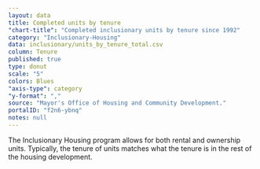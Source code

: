 ```yaml
---
layout: data
title: Completed units by tenure
"chart-title": "Completed inclusionary units by tenure since 1992"
category: "Inclusionary-Housing"
data: inclusionary/units_by_tenure_total.csv
column: Tenure
published: true
type: donut
scale: "5"
colors: Blues
"axis-type": category
"y-format": ","
source: "Mayor's Office of Housing and Community Development."
portalID: "f2n6-ybnq"
notes: null
---
```


The Inclusionary Housing program allows for both rental and ownership units. Typically, the tenure of units matches what the tenure is in the rest of the housing development.